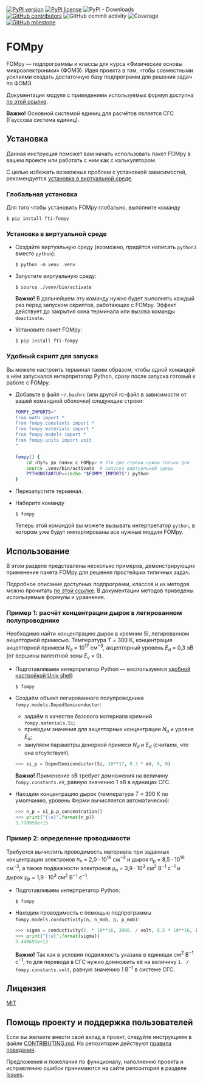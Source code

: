 [![PyPI version](https://img.shields.io/pypi/v/fti-fompy.svg)](https://pypi.python.org/pypi/fti-fompy/)
[![PyPI license](https://img.shields.io/pypi/l/fti-fompy.svg)](https://pypi.python.org/pypi/fti-fompy/)
![PyPI - Downloads](https://img.shields.io/pypi/dm/fti-fompy?label=pypi%20downloads) <br/>
[![GitHub contributors](https://img.shields.io/github/contributors/kononovarseniy/fompy)](https://github.com/kononovarseniy/fompy/graphs/contributors)
![GitHub commit activity](https://img.shields.io/github/commit-activity/w/kononovarseniy/fompy)
![Coverage](https://img.shields.io/endpoint?url=https%3A%2F%2Fgist.githubusercontent.com%2Fkononovarseniy%2F44e4ca5d46404d5c37ab1b8661bd6675%2Fraw%2Fcoverage.json) <br/>
[![GitHub milestone](https://img.shields.io/github/milestones/progress/kononovarseniy/fompy/1)](https://github.com/kononovarseniy/fompy/milestone/1)

# FOMpy

FOMpy — подпрограммы и классы для курса «Физические основы микроэлектроники» (ФОМЭ).
Идея проекта в том, чтобы совместными усилиями создать достаточную базу подпрограмм для решения задач по ФОМЭ.

Документация модуля с приведением используемых формул доступна 
[по этой ссылке](https://kononovarseniy.github.io/fompy/).

**Важно!** Основной системой единиц для расчётов является СГС (Гауссова система единиц).

## Установка

Данная инструкция поможет вам начать использовать пакет FOMpy в вашем проекте 
или работать с ним как с калькулятором.

С целью избежать возможных проблем с установкой зависимостей,
рекомендуется [установка в виртуальной среде](#установка-в-виртуальной-среде).

### Глобальная установка

Для того чтобы установить FOMpy глобально, выполните команду
```console
$ pip install fti-fompy
```

### Установка в виртуальной среде

- Создайте виртуальную среду (возможно, придётся написать ```python3``` вместо ```python```):
    ```console
    $ python -m venv .venv
    ```

- Запустите виртуальную среду:
    ```console
    $ source ./venv/bin/activate
    ```
  **Важно!** В дальнейшем эту команду нужно будет выполнять каждый раз перед запуском скриптов, работающих с FOMpy.
  Эффект действует до закрытия окна терминала или вызова команды ```deactivate```.
  
- Установите пакет FOMpy:
    ```console
    $ pip install fti-fompy
    ```

### Удобный скрипт для запуска

Вы можете настроить терминал таким образом, чтобы одной командой в нём 
запускался интерпретатор Python, сразу после запуска готовый к работе с FOMpy.

- Добавьте в файл ```~/.bashrc``` (или другой rc-файл в зависимости от вашей командной оболочки) следующие строки:
    ```sh
    FOMPY_IMPORTS="
    from math import *
    from fompy.constants import *
    from fompy.materials import *
    from fompy.models import *
    from fompy.units import unit
    "
    
    fompy() {
        cd <Путь до папки с FOMpy> # Эти две строки нужны только для 
        source .venv/bin/activate  # запуска виртуальной среды
        PYTHONSTARTUP=<(echo "$FOMPY_IMPORTS") python
    }
    ```
  
- Перезапустите терминал.

- Наберите команду
    ```console
    $ fompy
    ```
  Теперь этой командой вы можете вызывать интерпретатор ```python```, 
  в котором уже будут импортированы все нужные модули FOMpy.

## Использование

В этом разделе представлены несколько примеров, демонстрирующих применение пакета FOMpy
для решения простейших типичных задач.

Подробное описание доступных подпрограмм, классов и их методов можно прочитать 
[по этой ссылке](https://kononovarseniy.github.io/fompy/).
В документации методов приведены используемые формулы и уравнения.

### Пример 1: расчёт концентрации дырок в легированном полупроводнике

Необходимо найти концентрацию дырок в кремнии Si, легированном акцепторной примесью.
Температура *T* = 300 К, концентрация акцепторной примеси 
*N<sub>a</sub>* = 10<sup>17</sup> см<sup>&minus;3</sup>,
акцепторный уровень *E<sub>a</sub>* = 0,3 эВ (от вершины валентной зоны *E<sub>v</sub>* = 0).

- Подготавливаем интерпретатор Python — воспользуемся [удобной настройкой Unix shell](#удобный-скрипт-для-запуска):
  ```console
  $ fompy
  ```

- Создаём объект легированного полупроводника ```fompy.models.DopedSemiconductor```: 
  * задаём в качестве базового материала кремний ```fompy.materials.Si```;
  * приводим значения для акцепторных концентрации *N<sub>a</sub>* и уровня *E<sub>a</sub>*; 
  * зануляем параметры донорной примеси *N<sub>d</sub>* и *E<sub>d</sub>* (считаем, что она отсутствует).
  ```python
  >>> si_p = DopedSemiconductor(Si, 10**17, 0.3 * eV, 0, 0)
  ```
  **Важно!** Применение эВ требует домножения на величину ```fompy.constants.eV```, 
  равную значению 1 эВ в единицах СГС.
  
- Находим концентрацию дырок (температура *T* = 300 К по умолчанию, уровень Ферми вычисляется автоматически):
  ```python
  >>> n_p = si_p.p_concentration()
  >>> print("{:e}".format(n_p))
  3.778950e+15
  ```

### Пример 2: определение проводимости

Требуется вычислить проводимость материала при заданных концентрации 
электронов *n<sub>n</sub>* = 2,0 &middot; 10<sup>16</sup> см<sup>&minus;3</sup> 
и дырок *n<sub>p</sub>* = 8,5 &middot; 10<sup>16</sup> см<sup>&minus;3</sup>, а также
подвижности электронов &mu;*<sub>n</sub>* = 3,9 &middot; 10<sup>3</sup> 
см<sup>2</sup> В<sup>&minus;1</sup> с<sup>&minus;1</sup> 
и дырок &mu;*<sub>p</sub>* = 1,9 &middot; 10<sup>3</sup> 
см<sup>2</sup> В<sup>&minus;1</sup> с<sup>&minus;1</sup>.

- Подготавливаем интерпретатор Python:
  ```console
  $ fompy
  ```

- Находим проводимость с помощью подпрограммы ```fompy.models.conductivity(n, n_mob, p, p_mob)```:
  ```python
  >>> sigma = conductivity(2. * 10**16, 3900. / volt, 8.5 * 10**16, 1900. / volt)
  >>> print("{:e}".format(sigma))
  3.448655e+13
  ```
  **Важно!** Так как в условии подвижность указана в единицах 
  см<sup>2</sup> В<sup>&minus;1</sup> с<sup>&minus;1</sup>, 
  то для перевода в СГС нужно домножить её на величину ```1. / fompy.constants.volt```, 
  равную значению 1 В<sup>&minus;1</sup> в системе СГС.

## Лицензия

[MIT](LICENSE.md)

## Помощь проекту и поддержка пользователей

Если вы желаете внести свой вклад в проект, следуйте инструкциям в файле [CONTRIBUTING.md](CONTRIBUTING.md). 
На репозитории действуют [правила поведения](CODE_OF_CONDUCT.md).

Предложения и пожелания по функционалу, наполнению проекта и исправлению ошибок принимаются на сайте репозитория 
в разделе [Issues](https://github.com/kononovarseniy/fompy/issues).
